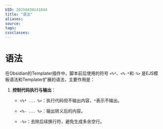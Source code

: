 ```yaml
---
UID: 20250430141844
title: "语法"
aliases: 
source: 
tags: 
cssclasses:
---
```

# 语法
在Obsidian的Templater插件中，脚本前后使用的符号 `<%*`、`<%-*`和`-%>` 是EJS模板语法和Templater扩展的语法，主要作用是：

1. **控制代码执行与输出**：
    
    - `<%* ... %>`：执行代码但不输出内容，`*`表示不输出。
        
    - `<%- ... %>`：输出转义后的内容。
        
    - `-%>`：去除后续换行符，避免生成多余空行。
